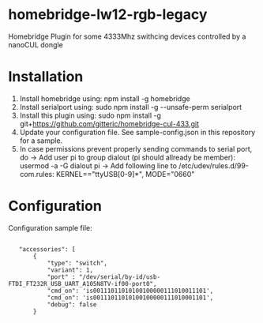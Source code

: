 # homebridge-lw12-rgb-legacy

Homebridge Plugin for some 4333Mhz swithcing devices controlled by a nanoCUL dongle

# Installation

1. Install homebridge using: npm install -g homebridge
2. Install serialport using: sudo npm install -g --unsafe-perm serialport
3. Install this plugin using: sudo npm install -g git+https://github.com/gitteric/homebridge-cul-433.git
4. Update your configuration file. See sample-config.json in this repository for a sample. 
5. In case permissions prevent properly sending commands to serial port, do
	-> Add user pi to group dialout (pi should allready be member): usermod -a -G dialout pi
	-> Add following line to /etc/udev/rules.d/99-com.rules: KERNEL=="ttyUSB[0-9]*", MODE="0660"

# Configuration

Configuration sample file:

 ```

	"accessories": [
		{
		    "type": "switch",
		    "variant": 1,
		    "port" : "/dev/serial/by-id/usb-FTDI_FT232R_USB_UART_A105N8TV-if00-port0",
		    "cmd_on": 'is00111011010100100000111010011101',
		    "cmd_on": 'is00111011010100100000111010001101',
		    "debug": false
		}

```
